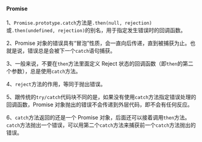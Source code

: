 #### Promise

1、`Promise.prototype.catch`方法是`.then(null, rejection)`或`.then(undefined, rejection)`的别名，用于指定发生错误时的回调函数。

2、Promise 对象的错误具有“冒泡”性质，会一直向后传递，直到被捕获为止。也就是说，错误总是会被下一个`catch`语句捕获。

3、一般来说，不要在`then`方法里面定义 Reject 状态的回调函数（即`then`的第二个参数），总是使用`catch`方法。

4、`reject`方法的作用，等同于抛出错误。

5、跟传统的`try/catch`代码块不同的是，如果没有使用`catch`方法指定错误处理的回调函数，Promise 对象抛出的错误不会传递到外层代码，即不会有任何反应。

6、`catch`方法返回的还是一个 Promise 对象，后面还可以接着调用`then`方法。`catch`方法抛出一个错误，可以用第二个`catch`方法来捕获前一个`catch`方法抛出的错误。